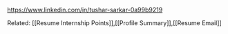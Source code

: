 https://www.linkedin.com/in/tushar-sarkar-0a99b9219

Related: [[Resume Internship Points]],[[Profile Summary]],[[Resume Email]]
